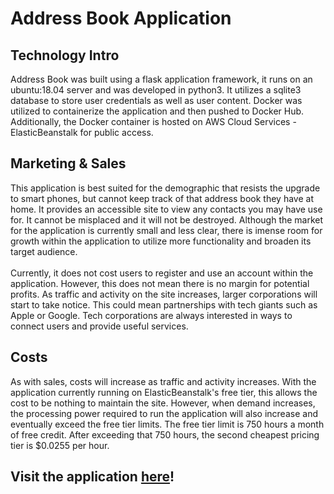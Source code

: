 # Address Book Application

## Technology Intro
Address Book was built using a flask application framework, it runs on an ubuntu:18.04 server and was developed in python3. It utilizes a sqlite3 database to store user credentials as well as user content. Docker was utilized to containerize the application and then pushed to Docker Hub. Additionally, the Docker container is hosted on AWS Cloud Services - ElasticBeanstalk for public access. 

## Marketing & Sales
This application is best suited for the demographic that resists the upgrade to smart phones, but cannot keep track of that address book they have at home. It provides an accessible site to view any contacts you may have use for. It cannot be misplaced and it will not be destroyed. Although the market for the application is currently small and less clear, there is imense room for growth within the application to utilize more functionality and broaden its target audience. <br /><br />
Currently, it does not cost users to register and use an account within the application. 
However, this does not mean there is no margin for potential profits. As traffic and activity on the site increases, larger corporations will start to take notice. This could mean partnerships with tech giants such as Apple or Google. Tech corporations are always interested in ways to connect users and provide useful services. 

## Costs
As with sales, costs will increase as traffic and activity increases. With the application currently running on ElasticBeanstalk's free tier, this allows the cost to be nothing to maintain the site. However, when demand increases, the processing power required to run the application will also increase and eventually exceed the free tier limits. The free tier limit is 750 hours a month of free credit. After exceeding that 750 hours, the second cheapest pricing tier is $0.0255 per hour. 

## Visit the application [here](http://mscs621-addressbook-env-2.gv8qfetpmj.us-east-2.elasticbeanstalk.com/)!
